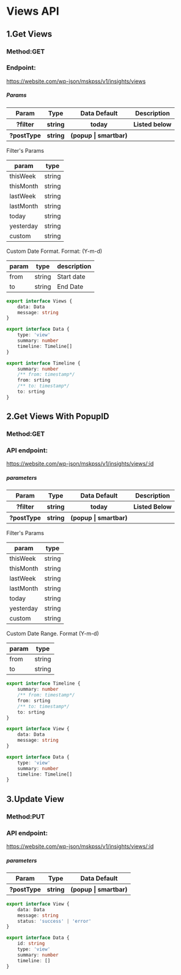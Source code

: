 # Views API

## 1.Get Views

### Method:GET

###  Endpoint:

https://website.com/wp-json/mskpss/v1/insights/views

##### Params

<table>
<tr>
<th>Param</th>
<th>Type</th>
<th>Data Default</th>
<th>Description</th>
</tr>
<tr>
<th>?filter</th>
<th>string</th>
<th>today</th>
<th>Listed below</th>
</tr>
<tr>
<th>?postType</th>
<th>string</th>
<th>(popup | smartbar)</th>
<th></th>
</tr>
</table>
Filter's Params

param | type
--- | --- | 
thisWeek | string 
thisMonth | string
lastWeek | string
lastMonth | string
today | string
yesterday | string
custom | string 

Custom Date Format. Format: (Y-m-d)

param | type | description
--- | --- | ---
from | string | Start date
to | string | End Date

````ts
export interface Views {
    data: Data
    message: string
}

export interface Data {
    type: 'view'
    summary: number
    timeline: Timeline[]
}

export interface Timeline {
    summary: number
    /** from: timestamp*/
    from: srting
    /** to: timestamp*/
    to: srting
}
````

## 2.Get Views With PopupID

### Method:GET

### API endpoint:

https://website.com/wp-json/mskpss/v1/insights/views/:id

##### parameters

<table>
<tr>
<th>Param</th>
<th>Type</th>
<th>Data Default</th>
<th>Description</th>
</tr>
<tr>
<th>?filter</th>
<th>string</th>
<th>today</th>
<th>Listed Below</th>
</tr>
<tr>
<th>?postType</th>
<th>string</th>
<th>(popup | smartbar)</th>
<th></th>
</tr>
</table>

Filter's Params

param | type
--- | --- 
thisWeek | string
thisMonth | string
lastWeek | string 
lastMonth | string
today | string
yesterday | string 
custom | string 

Custom Date Range. Format (Y-m-d)

param | type
--- | --- 
from | string
to | string

````ts
export interface Timeline {
    summary: number
    /** from: timestamp*/
    from: srting
    /** to: timestamp*/
    to: srting
}

export interface View {
    data: Data
    message: string
}

export interface Data {
    type: 'view'
    summary: number
    timeline: Timeline[]
}
````

## 3.Update View

### Method:PUT

### API endpoint:

https://website.com/wp-json/mskpss/v1/insights/views/:id

##### parameters

<table>
<tr>
<th>Param</th>
<th>Type</th>
<th>Data Default</th>
</tr>
<tr>
<th>?postType</th>
<th>string</th>
<th>(popup | smartbar)</th>
</tr>
</table>

````ts
export interface View {
    data: Data
    message: string
    status: 'success' | 'error'
}

export interface Data {
    id: string
    type: 'view'
    summary: number
    timeline: []
}
````
